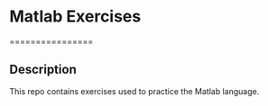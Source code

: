 # Matlab Exercises
================

## Description
This repo contains exercises used to practice the Matlab language. 